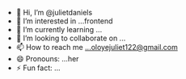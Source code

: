 - 👋 Hi, I’m @julietdaniels
- 👀 I’m interested in ...frontend
- 🌱 I’m currently learning ...
- 💞️ I’m looking to collaborate on ...
- 📫 How to reach me ...oloyejuliet122@gmail.com
- 😄 Pronouns: ...her
- ⚡ Fun fact: ...

<!---
julietdaniels/julietdaniels is a ✨ special ✨ repository because its `README.md` (this file) appears on your GitHub profile.
You can click the Preview link to take a look at your changes.
--->
